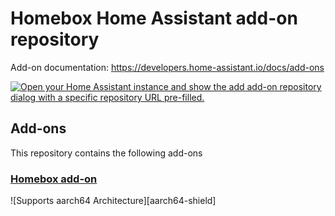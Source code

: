 # Homebox Home Assistant add-on repository


Add-on documentation: <https://developers.home-assistant.io/docs/add-ons>

[![Open your Home Assistant instance and show the add add-on repository dialog with a specific repository URL pre-filled.](https://my.home-assistant.io/badges/supervisor_add_addon_repository.svg)](https://my.home-assistant.io/redirect/supervisor_add_addon_repository/?repository_url=https://github.com/Oddiesea/homebox-ha-addon)

## Add-ons

This repository contains the following add-ons

### [Homebox add-on](./example)

![Supports aarch64 Architecture][aarch64-shield]
<!-- ![Supports amd64 Architecture][amd64-shield] -->
<!-- ![Supports armhf Architecture][armhf-shield] -->
<!-- ![Supports armv7 Architecture][armv7-shield] -->

<!-- _Example add-on to use as a blueprint for new add-ons._ -->

<!--

Notes to developers after forking or using the github template feature:
- While developing comment out the 'image' key from 'example/config.yaml' to make the supervisor build the addon
  - Remember to put this back when pushing up your changes.
- When you merge to the 'main' branch of your repository a new build will be triggered.
  - Make sure you adjust the 'version' key in 'example/config.yaml' when you do that.
  - Make sure you update 'example/CHANGELOG.md' when you do that.
  - The first time this runs you might need to adjust the image configuration on github container registry to make it public
  - You may also need to adjust the github Actions configuration (Settings > Actions > General > Workflow > Read & Write)
- Adjust the 'image' key in 'example/config.yaml' so it points to your username instead of 'home-assistant'.
  - This is where the build images will be published to.
- Rename the example directory.
  - The 'slug' key in 'example/config.yaml' should match the directory name.
- Adjust all keys/url's that points to 'home-assistant' to now point to your user/fork.
- Share your repository on the forums https://community.home-assistant.io/c/projects/9
- Do awesome stuff!
 -->

<!-- [aarch64-shield]: https://img.shields.io/badge/aarch64-yes-green.svg -->
<!-- [amd64-shield]: https://img.shields.io/badge/amd64-yes-green.svg -->
<!-- [armhf-shield]: https://img.shields.io/badge/armhf-yes-green.svg -->
<!-- [armv7-shield]: https://img.shields.io/badge/armv7-yes-green.svg -->
